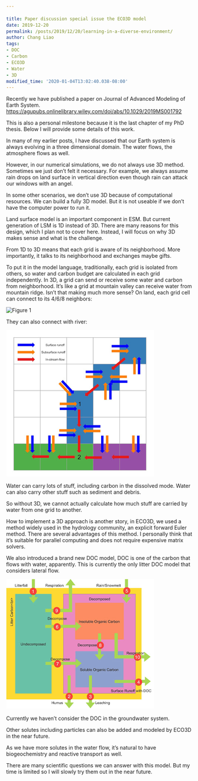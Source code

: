 ```yaml
---
 
title: Paper discussion special issue the ECO3D model
date: 2019-12-20
permalink: /posts/2019/12/20/learning-in-a-diverse-environment/
author: Chang Liao
tags:
- DOC
- Carbon
- ECO3D
- Water
- 3D
modified_time: '2020-01-04T13:02:40.038-08:00'
---
```

Recently we have published a paper on Journal of Advanced Modeling of Earth System.
https://agupubs.onlinelibrary.wiley.com/doi/abs/10.1029/2019MS001792

This is also a personal milestone because it is the last chapter of my PhD thesis. Below I will provide some details of this work.

In many of my earlier posts, I have discussed that our Earth system is always evolving in a three dimensional domain. The water flows, the atmosphere flows as well.

However, in our numerical simulations, we do not always use 3D method. Sometimes we just don’t felt it necessary. For example, we always assume rain drops on land surface in vertical direction even though rain can attack our windows with an angel.

In some other scenarios, we don’t use 3D because of computational resources. We can build a fully 3D model. But it is not useable if we don’t have the computer power to run it.

Land surface model is an important component in ESM. But current generation of LSM is 1D instead of 3D. There are many reasons for this design, which I plan not to cover here. Instead, I will focus on why 3D makes sense and what is the challenge.

From 1D to 3D means that each grid is aware of its neighborhood. More importantly, it talks to its neighborhood and exchanges maybe gifts.

To put it in the model language, traditionally, each grid is isolated from others, so water and carbon budget are calculated in each grid independently. In 3D, a grid can send or receive some water and carbon from neighborhood. It’s like a grid at mountain valley can receive water from mountain ridge. Isn’t that making much more sense?
On land, each grid cell can connect to its 4/6/8 neighbors:

![Figure 1](https://github.com/changliao/science/blob/main/_figures/eco3d/flow_cascade.png?raw=true)


They can also connect with river:

![Figure 2](https://github.com/changliao/science/blob/main/_figures/eco3d/land_river_interaction.png?raw=true)


Water can carry lots of stuff, including carbon in the dissolved mode. Water can also carry other stuff such as sediment and debris. 



So without 3D, we cannot actually calculate how much stuff are carried by water from one grid to another.

How to implement a 3D approach is another story, in ECO3D, we used a method widely used in the hydrology community, an explicit forward Euler method. There are several advantages of this method. I personally think that it’s suitable for parallel computing and does not require expensive matrix solvers.

We also introduced a brand new DOC model, DOC is one of the carbon that flows with water, apparently. This is currently the only litter DOC model that considers lateral flow.

![Figure 3](https://github.com/changliao/science/blob/main/_figures/eco3d/litter_doc.png?raw=true)

Currently we haven’t consider the DOC in the groundwater system.



Other solutes including particles can also be added and modeled by ECO3D in the near future.

As we have more solutes in the water flow, it’s natural to have biogeochemistry and reactive transport as well.

There are many scientific questions we can answer with this model. But my time is limited so I will slowly try them out in the near future.




